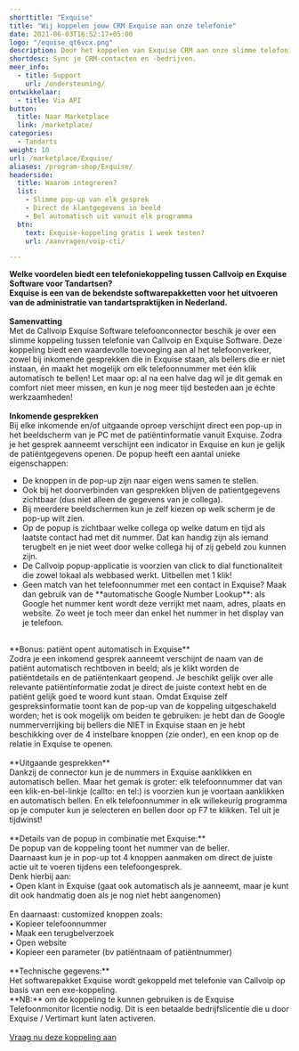 ```yaml
---
shorttitle: "Exquise"
title: "Wij koppelen jouw CRM Exquise aan onze telefonie"
date: 2021-06-03T16:52:17+05:00
logo: "/equise_qt6vcx.png"
description: Door het koppelen van Exquise CRM aan onze slimme telefonie werk je een stuk efficienter.
shortdesc: Sync je CRM-contacten en -bedrijven.
meer_info:
  - title: Support
    url: /ondersteuning/
ontwikkelaar:
  - title: Via API
button:
  title: Naar Marketplace
  link: /marketplace/
categories:
  - Tandarts
weight: 10
url: /marketplace/Exquise/
aliases: /program-shop/Exquise/
headerside:
  title: Waarom integreren?
  list:
    - Slimme pop-up van elk gesprek
    - Direct de klantgegevens in beeld
    - Bel automatisch uit vanuit elk programma
  btn:
    text: Exquise-koppeling gratis 1 week testen?
    url: /aanvragen/voip-cti/

---
```


**Welke voordelen biedt een telefoniekoppeling tussen Callvoip en Exquise Software voor Tandartsen?<br>
Exquise is een van de bekendste softwarepakketten voor het uitvoeren van de administratie van tandartspraktijken in Nederland.**<br>
<br>
**Samenvatting**<br>
Met de Callvoip Exquise Software telefoonconnector beschik je over een slimme koppeling tussen telefonie van Callvoip en Exquise Software. Deze koppeling biedt een waardevolle toevoeging aan al het telefoonverkeer, zowel bij inkomende gesprekken die in Exquise staan, als bellers die er niet instaan, én maakt het mogelijk om elk telefoonnummer met één klik automatisch te bellen! Let maar op: al na een halve dag wil je dit gemak en comfort niet meer missen, en kun je nog meer tijd besteden aan je échte werkzaamheden!<br>
<br>
**Inkomende gesprekken**<br>
Bij elke inkomende en/of uitgaande oproep verschijnt direct een pop-up in het beeldscherm van je PC met de patiëntinformatie vanuit Exquise. Zodra je het gesprek aanneemt verschijnt een indicator in Exquise en kun je gelijk de patiëntgegevens openen. De popup heeft een aantal unieke eigenschappen: <br>
<div class="usp-list">
<ul>
<li>De knoppen in de pop-up zijn naar eigen wens samen te stellen.</li>
<li>Ook bij het doorverbinden van gesprekken blijven de patientgegevens zichtbaar (dus niet alleen de gegevens van je collega).</li>
<li>Bij meerdere beeldschermen kun je zelf kiezen op welk scherm je de pop-up wilt zien.</li>
<li>Op de popup is zichtbaar welke collega op welke datum en tijd als laatste contact had met dit nummer. Dat kan handig zijn als iemand terugbelt en je niet weet door welke collega hij of zij gebeld zou kunnen zijn.</li>
<li>De Callvoip popup-applicatie is voorzien van click to dial functionaliteit die zowel lokaal als webbased werkt. Uitbellen met 1 klik!</li>
<li>Geen match van het telefoonnummer met een contact in Exquise? Maak dan gebruik van de **automatische Google Number Lookup**: als Google het nummer kent wordt deze verrijkt met naam, adres, plaats en website. Zo weet je toch meer dan enkel het nummer in het display van je telefoon.</li>
</ul>
</div>
<br>
**Bonus: patiënt opent automatisch in Exquise**<br>
Zodra je een inkomend gesprek aanneemt verschijnt de naam van de patiënt automatisch rechtboven in beeld; als je klikt worden de patiëntdetails en de patiëntenkaart geopend.  Je beschikt gelijk over alle relevante patiëntinformatie zodat je direct de juiste context hebt en de patiënt gelijk goed te woord kunt staan. Omdat Exquise zelf gespreksinformatie toont kan de pop-up van de koppeling uitgeschakeld worden; het is ook mogelijk om beiden te gebruiken: je hebt dan de Google nummerverrijking bij bellers die NIET in Exquise staan en je hebt beschikking over de 4 instelbare knoppen (zie onder), en een knop op de relatie in Exquise te openen. <br>
<br>
**Uitgaande gesprekken**<br>
Dankzij de connector kun je de nummers in Exquise aanklikken en automatisch bellen. Maar het gemak is groter: elk telefoonnummer dat van een klik-en-bel-linkje (callto: en tel:) is voorzien kun je voortaan aanklikken en automatisch bellen. En elk telefoonnummer in elk willekeurig programma op je computer kun je selecteren en bellen door op F7 te klikken. Tel uit je tijdwinst! <br>
<br>
**Details van de popup in combinatie met Exquise:**<br>
De popup van de koppeling toont het nummer van de beller. <br>
Daarnaast kun je in pop-up tot 4 knoppen aanmaken om direct de juiste actie uit te voeren tijdens een telefoongesprek. <br>
Denk hierbij aan:<br>
• Open klant in Exquise (gaat ook automatisch als je aanneemt, maar je kunt dit ook handmatig doen als je nog niet hebt aangenomen)<br>
<br>
En daarnaast: customized knoppen zoals: <br>
• Kopieer telefoonnummer<br>
• Maak een terugbelverzoek<br>
• Open website <br>
• Kopieer een parameter (bv patiëntnaam of patiëntnummer) <br>
<br>
**Technische gegevens:**<br>
Het softwarepakket Exquise wordt gekoppeld met telefonie van Callvoip op basis van een exe-koppeling.<br>
**NB:** om de koppeling te kunnen gebruiken is de Exquise Telefoonmonitor licentie nodig. Dit is een betaalde bedrijfslicentie die u door Exquise / Vertimart kunt laten activeren.<br>
<br><a href="/aanvragen/voip-cti/" class="button">Vraag nu deze koppeling aan</a><br>
<br>

